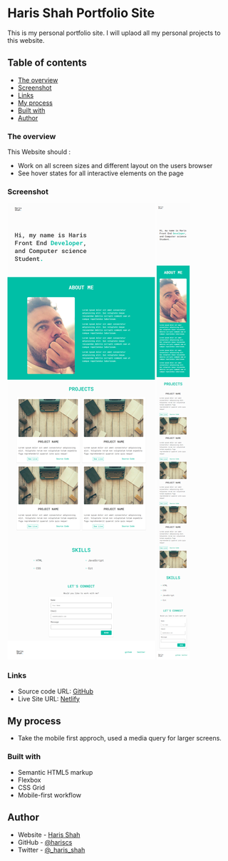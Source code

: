 # Haris Shah Portfolio Site

This is my personal portfolio site. I will uplaod all my personal projects to this website.

## Table of contents

- [The overview](#the-overview)
- [Screenshot](#screenshot)
- [Links](#links)
- [My process](#my-process)
- [Built with](#built-with)
- [Author](#author)

### The overview

This Website should :

- Work on all screen sizes and different layout on the users browser
- See hover states for all interactive elements on the page

### Screenshot

![](./images/desktop.png)
![](./images/mobile.png)

### Links

- Source code URL: [GitHub](https://github.com/hariscs/myportfolio)
- Live Site URL: [Netlify](https://hariss.netlify.app/)

## My process

- Take the mobile first approch, used a media query for larger screens.

### Built with

- Semantic HTML5 markup
- Flexbox
- CSS Grid
- Mobile-first workflow

## Author

- Website - [Haris Shah](https://hariss.netlify.app/)
- GitHub - [@hariscs](https://github.com/hariscs)
- Twitter - [@\_haris_shah](https://www.twitter.com/_haris_shah)

